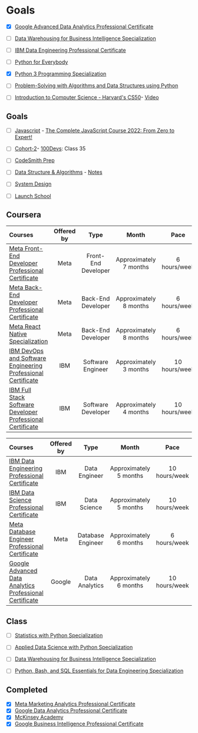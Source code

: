 # Goals

- [x] [Google Advanced Data Analytics Professional Certificate](https://www.coursera.org/professional-certificates/google-advanced-data-analytics)
- [ ] [Data Warehousing for Business Intelligence Specialization](https://www.coursera.org/specializations/data-warehousing#courses)
- [ ] [IBM Data Engineering Professional Certificate](https://www.coursera.org/professional-certificates/ibm-data-engineer) 
- [ ] [Python for Everybody](https://www.coursera.org/specializations/python)
- [x] [Python 3 Programming Specialization](https://www.coursera.org/specializations/python-3-programming)
- [ ] [Problem-Solving with Algorithms and Data Structures using Python](https://runestone.academy/ns/books/published/pythonds/index.html)
- [ ] [Introduction to Computer Science - Harvard's CS50](https://www.youtube.com/watch?v=8mAITcNt710)- [Video](https://www.youtube.com/watch?v=vzGllw18DkA)


## Goals
- [ ]  [Javascript](https://github.com/vicxny/Javascipt) - [The Complete JavaScript Course 2022: From Zero to Expert!](https://www.udemy.com/course/the-complete-javascript-course/)
- [ ] [Cohort-2](https://github.com/vicxny/Cohort-2)- [100Devs](https://www.youtube.com/playlist?list=PLBf-QcbaigsJysJ-KFZvLGJvvW-3sfk1S): Class 35
- [ ] [CodeSmith Prep](https://github.com/vicxny/CodeSmith-Prep) 

- [ ] [Data Structure & Algorithms](https://github.com/vicxny/Data-Structures-and-Algorithms) - [Notes](https://drive.google.com/drive/folders/1wa5npIJAOfv5npYWXDpVHJ1GwMlQRjIj) 
- [ ] [System Design](https://github.com/vicxny/System-Design)
- [ ] [Launch School](https://launchschool.com/course_catalog)

## Coursera

Courses | Offered by | Type | Month | Pace |
:-- | :--: | :--: | :--: | :--: |
[Meta Front-End Developer Professional Certificate](https://www.coursera.org/professional-certificates/meta-front-end-developer) | Meta | Front-End Developer | Approximately 7 months | 6 hours/week |
[Meta Back-End Developer Professional Certificate](https://www.coursera.org/professional-certificates/meta-back-end-developer#courses) | Meta | Back-End Developer | Approximately 8 months | 6 hours/week |
[Meta React Native Specialization](https://www.coursera.org/specializations/meta-react-native)| Meta | Back-End Developer | Approximately 8 months | 6 hours/week |
[IBM DevOps and Software Engineering Professional Certificate](https://www.coursera.org/professional-certificates/devops-and-software-engineering) | IBM | Software Engineer | Approximately 3 months | 10 hours/week |
[IBM Full Stack Software Developer Professional Certificate](https://www.coursera.org/professional-certificates/ibm-full-stack-cloud-developer) | IBM | Software Developer | Approximately 4 months | 10 hours/week |

Courses | Offered by | Type | Month | Pace |
:-- | :--: | :--: | :--: | :--: |
[IBM Data Engineering Professional Certificate](https://www.coursera.org/professional-certificates/ibm-data-engineer) | IBM | Data Engineer | Approximately 5 months | 10 hours/week |
[ IBM Data Science Professional Certificate](https://www.coursera.org/professional-certificates/ibm-data-science#courses) | IBM | Data Science | Approximately 5 months | 10 hours/week |
[Meta Database Engineer Professional Certificate](https://www.coursera.org/professional-certificates/meta-database-engineer) | Meta | Database Engineer | Approximately 6 months | 6 hours/week |
[Google Advanced Data Analytics Professional Certificate](https://www.coursera.org/professional-certificates/google-advanced-data-analytics) | Google | Data Analytics | Approximately 6 months | 10 hours/week |



## Class
- [ ] [Statistics with Python Specialization](https://www.coursera.org/specializations/statistics-with-python)
- [ ] [Applied Data Science with Python Specialization](https://www.coursera.org/specializations/data-science-python)
- [ ] [Data Warehousing for Business Intelligence Specialization](https://www.coursera.org/specializations/data-warehousing#courses)
- [ ] [Python, Bash, and SQL Essentials for Data Engineering Specialization](https://www.coursera.org/specializations/python-bash-sql-data-engineering-duke#courses)

      
## Completed
- [x] [Meta Marketing Analytics Professional Certificate](https://www.coursera.org/professional-certificates/facebook-marketing-analytics)
- [x] [Google Data Analytics Professional Certificate](https://www.coursera.org/professional-certificates/google-data-analytics)
- [x] [McKinsey Academy](https://academy.mckinseyaccelerate.com/pages/49/home)
- [x] [Google Business Intelligence Professional Certificate](https://www.coursera.org/professional-certificates/google-business-intelligence#courses) 
